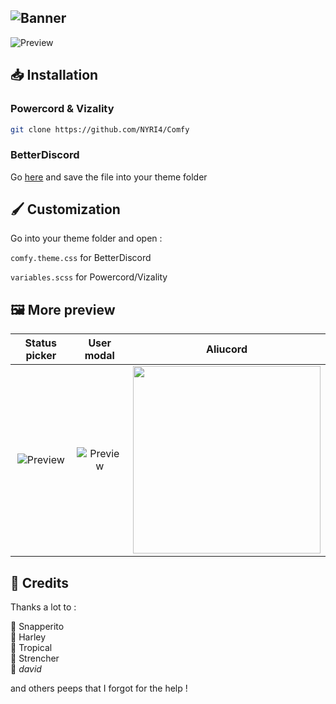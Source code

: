 ![Banner](https://nyri4.github.io/Comfy/assets/banner.png)
--- 

![Preview](https://nyri4.github.io/Comfy/assets/preview.png)

## 📥 Installation

### Powercord & Vizality

```sh
git clone https://github.com/NYRI4/Comfy
```

### BetterDiscord

Go [here](https://betterdiscord.app/theme/Comfy) and save the file into your theme folder

## 🖌️ Customization
Go into your theme folder and open :

`comfy.theme.css` for BetterDiscord

`variables.scss` for Powercord/Vizality

## 🖼️ More preview
| Status picker | User modal | Aliucord |
| :---------: | :---------: | :---------: |
| ![Preview](https://nyri4.github.io/Comfy/assets/status_picker.png)  | ![Preview](https://nyri4.github.io/Comfy/assets/modal.png)  | <img width=300 src="https://nyri4.github.io/Comfy/assets/preview-aliucord.png"></img> |

## 📜 Credits

Thanks a lot to :

🎨 Snapperito <br>
🐶 Harley <br>
🌴 Tropical <br>
🥨 Strencher <br>
💾 _david_

and others peeps that I forgot for the help !
